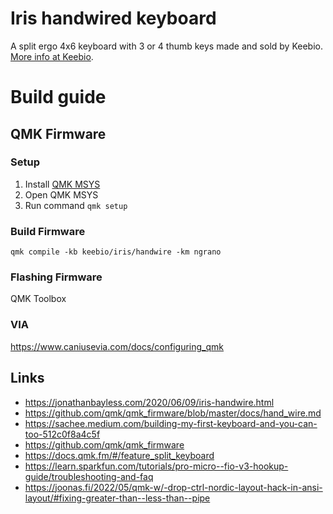 Iris handwired keyboard
====

A split ergo 4x6 keyboard with 3 or 4 thumb keys made and sold by Keebio. [More info at Keebio](https://keeb.io).


# Build guide

## QMK Firmware

### Setup

1. Install [QMK MSYS](https://msys.qmk.fm/)
1. Open QMK MSYS
1. Run command ``qmk setup``

### Build Firmware 

``qmk compile -kb keebio/iris/handwire -km ngrano``

### Flashing Firmware 

QMK Toolbox

### VIA

https://www.caniusevia.com/docs/configuring_qmk

## Links

- https://jonathanbayless.com/2020/06/09/iris-handwire.html
- https://github.com/qmk/qmk_firmware/blob/master/docs/hand_wire.md
- https://sachee.medium.com/building-my-first-keyboard-and-you-can-too-512c0f8a4c5f
- https://github.com/qmk/qmk_firmware
- https://docs.qmk.fm/#/feature_split_keyboard
- https://learn.sparkfun.com/tutorials/pro-micro--fio-v3-hookup-guide/troubleshooting-and-faq
- https://joonas.fi/2022/05/qmk-w/-drop-ctrl-nordic-layout-hack-in-ansi-layout/#fixing-greater-than--less-than--pipe